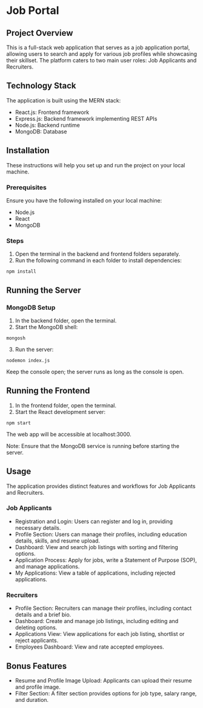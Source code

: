 # Job Portal

## Project Overview
This is a full-stack web application that serves as a job application portal, allowing users to search and apply for various job profiles while showcasing their skillset. The platform caters to two main user roles: Job Applicants and Recruiters.

## Technology Stack
The application is built using the MERN stack:
- React.js: Frontend framework
- Express.js: Backend framework implementing REST APIs
- Node.js: Backend runtime
- MongoDB: Database

## Installation

These instructions will help you set up and run the project on your local machine.

### Prerequisites
Ensure you have the following installed on your local machine:
- Node.js
- React
- MongoDB

### Steps

1. Open the terminal in the backend and frontend folders separately.
2. Run the following command in each folder to install dependencies:
```
npm install
```

## Running the Server

### MongoDB Setup
1. In the backend folder, open the terminal.
2. Start the MongoDB shell:
```
mongosh
```
3. Run the server:
```
nodemon index.js
```
Keep the console open; the server runs as long as the console is open.

## Running the Frontend
1. In the frontend folder, open the terminal.
2. Start the React development server:
```
npm start
```

The web app will be accessible at localhost:3000.

Note: Ensure that the MongoDB service is running before starting the server.

## Usage
The application provides distinct features and workflows for Job Applicants and Recruiters.
  
### Job Applicants
- Registration and Login: Users can register and log in, providing necessary details.
- Profile Section: Users can manage their profiles, including education details, skills, and resume upload.
- Dashboard: View and search job listings with sorting and filtering options.
- Application Process: Apply for jobs, write a Statement of Purpose (SOP), and manage applications.
- My Applications: View a table of applications, including rejected applications.

### Recruiters
- Profile Section: Recruiters can manage their profiles, including contact details and a brief bio.
- Dashboard: Create and manage job listings, including editing and deleting options.
- Applications View: View applications for each job listing, shortlist or reject applicants.
- Employees Dashboard: View and rate accepted employees.

## Bonus Features
- Resume and Profile Image Upload: Applicants can upload their resume and profile image.
- Filter Section: A filter section provides options for job type, salary range, and duration.
